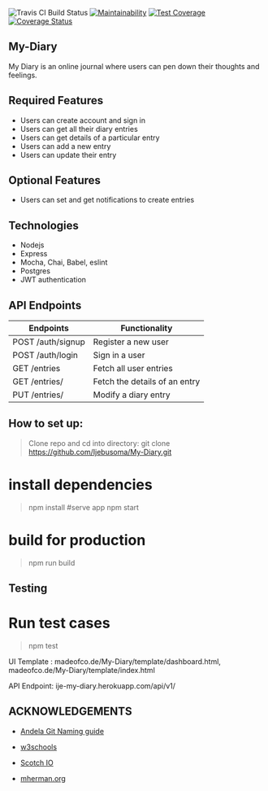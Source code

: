 ![Travis CI Build Status](https://travis-ci.org/Ijebusoma/My-Diary.svg?branch=develop)
[![Maintainability](https://api.codeclimate.com/v1/badges/db63bb94d982007aba99/maintainability)](https://codeclimate.com/github/Ijebusoma/My-Diary/maintainability)
[![Test Coverage](https://api.codeclimate.com/v1/badges/db63bb94d982007aba99/test_coverage)](https://codeclimate.com/github/Ijebusoma/My-Diary/test_coverage)
[![Coverage Status](https://coveralls.io/repos/github/Ijebusoma/My-Diary/badge.svg?branch=develop)](https://coveralls.io/github/Ijebusoma/My-Diary?branch=develop)

## My-Diary
My Diary is an online journal where users can pen down their thoughts and feelings.

## Required Features

* Users can create account and sign in 
* Users can get all their diary entries
* Users can get details of a  particular entry
* Users can add a new entry
* Users can update their entry

## Optional Features
* Users can set and get notifications to create entries

## Technologies 
* Nodejs
* Express
* Mocha, Chai, Babel, eslint
* Postgres
* JWT authentication

## API Endpoints
Endpoints | Functionality
------------ | -------------
POST /auth/signup | Register a new user
POST /auth/login | Sign in a user
GET /entries | Fetch all user entries
GET /entries/<entryId>| Fetch the details of an entry
PUT /entries/<entryId> | Modify a diary entry

## How to set up:
> Clone repo and cd into directory: 
git clone https://github.com/Ijebusoma/My-Diary.git

# install dependencies
>  npm install
 #serve app
> npm start

# build for production
> npm run build

## Testing
# Run test cases
 > npm test

UI Template : madeofco.de/My-Diary/template/dashboard.html,
madeofco.de/My-Diary/template/index.html

API Endpoint: ije-my-diary.herokuapp.com/api/v1/


## ACKNOWLEDGEMENTS
 * [Andela Git Naming guide](https://github.com/andela/bestpractices/wiki/Git-naming-conventions-and-best-practices)
 
 * [w3schools](w3schools.com)
 * [Scotch IO](scotch.io)
 * [mherman.org](mherman.org)



